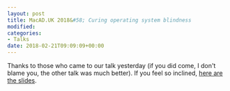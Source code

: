 ```yaml
---
layout: post
title: MacAD.UK 2018&#58; Curing operating system blindness
modified:
categories:
- Talks
date: 2018-02-21T09:09:09+00:00
---
```


Thanks to those who came to our talk yesterday (if you did come, I don't blame you, the other talk was much better). If you feel so inclined, [here are the slides](/images/posts/2018-02-21/Curing_operating_system_blindness.pdf).
